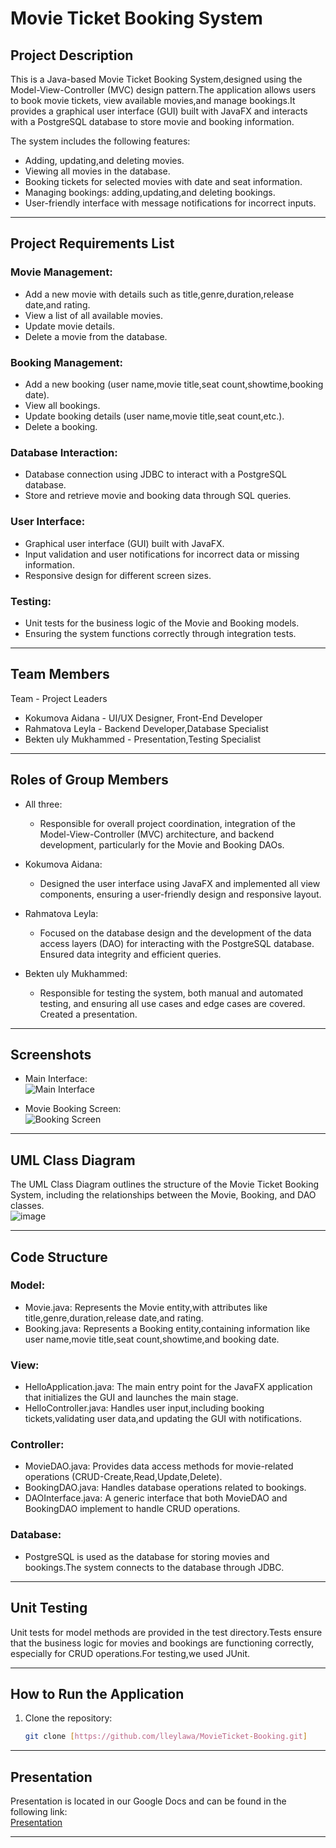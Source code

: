# Movie Ticket Booking System

## Project Description

This is a Java-based Movie Ticket Booking System,designed using the Model-View-Controller (MVC) design pattern.The application allows users to book movie tickets, view available movies,and manage bookings.It provides a graphical user interface (GUI) built with JavaFX and interacts with a PostgreSQL database to store movie and booking information.

The system includes the following features:
- Adding, updating,and deleting movies.
- Viewing all movies in the database.
- Booking tickets for selected movies with date and seat information.
- Managing bookings: adding,updating,and deleting bookings.
- User-friendly interface with message notifications for incorrect inputs.

---

## Project Requirements List

### Movie Management:
- Add a new movie with details such as title,genre,duration,release date,and rating.
- View a list of all available movies.
- Update movie details.
- Delete a movie from the database.

### Booking Management:
- Add a new booking (user name,movie title,seat count,showtime,booking date).
- View all bookings.
- Update booking details (user name,movie title,seat count,etc.).
- Delete a booking.

### Database Interaction:
- Database connection using JDBC to interact with a PostgreSQL database.
- Store and retrieve movie and booking data through SQL queries.

### User Interface:
- Graphical user interface (GUI) built with JavaFX.
- Input validation and user notifications for incorrect data or missing information.
- Responsive design for different screen sizes.
  
### Testing:
- Unit tests for the business logic of the Movie and Booking models.
- Ensuring the system functions correctly through integration tests.

---

## Team Members

Team - Project Leaders
- Kokumova Aidana - UI/UX Designer, Front-End Developer
- Rahmatova Leyla - Backend Developer,Database Specialist
- Bekten uly Mukhammed - Presentation,Testing Specialist

---

## Roles of Group Members

- All three: 
  - Responsible for overall project coordination, integration of the Model-View-Controller (MVC) architecture, and backend development, particularly for the Movie and Booking DAOs.
  
- Kokumova Aidana: 
  - Designed the user interface using JavaFX and implemented all view components, ensuring a user-friendly design and responsive layout.

- Rahmatova Leyla: 
  - Focused on the database design and the development of the data access layers (DAO) for interacting with the PostgreSQL database. Ensured data integrity and efficient queries.

- Bekten uly Mukhammed: 
  - Responsible for testing the system, both manual and automated testing, and ensuring all use cases and edge cases are covered. Created a presentation.

---

## Screenshots

- Main Interface:  
  ![Main Interface](path-to-your-screenshot.png)
  
- Movie Booking Screen:  
  ![Booking Screen](path-to-your-screenshot.png)

---

## UML Class Diagram

The UML Class Diagram outlines the structure of the Movie Ticket Booking System, including the relationships between the Movie, Booking, and DAO classes.  
![image](https://github.com/user-attachments/assets/dca22120-a5cd-469b-b487-d151f7b32836)



---

## Code Structure

### Model:
- Movie.java: Represents the Movie entity,with attributes like title,genre,duration,release date,and rating.
- Booking.java: Represents a Booking entity,containing information like user name,movie title,seat count,showtime,and booking date.

### View:
- HelloApplication.java: The main entry point for the JavaFX application that initializes the GUI and launches the main stage.
- HelloController.java: Handles user input,including booking tickets,validating user data,and updating the GUI with notifications.

### Controller:
- MovieDAO.java: Provides data access methods for movie-related operations (CRUD-Create,Read,Update,Delete).
- BookingDAO.java: Handles database operations related to bookings.
- DAOInterface.java: A generic interface that both MovieDAO and BookingDAO implement to handle CRUD operations.

### Database:
- PostgreSQL is used as the database for storing movies and bookings.The system connects to the database through JDBC.

---

## Unit Testing

Unit tests for model methods are provided in the test directory.Tests ensure that the business logic for movies and bookings are functioning correctly, especially for CRUD operations.For testing,we used JUnit.

---

## How to Run the Application

1. Clone the repository:
   ```bash
   git clone [https://github.com/lleylawa/MovieTicket-Booking.git]
   
---

## Presentation

Presentation is located in our Google Docs and can be found in the following link:  
[Presentation](https://link-to-google-docs)

---

